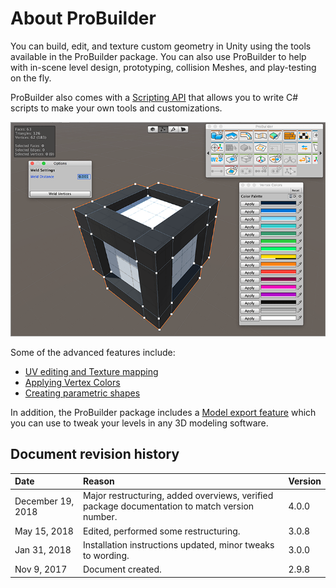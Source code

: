 # About ProBuilder

You can build, edit, and texture custom geometry in Unity using the tools available in the ProBuilder package. You can also use ProBuilder to help with in-scene level design, prototyping, collision Meshes, and play-testing on the fly. 

ProBuilder also comes with a [Scripting API](api.md) that allows you to write C# scripts to make your own tools and customizations.

![ProBuilder and Unity](images/probuilder_unitylogo.png)

Some of the advanced features include:

* [UV editing and Texture mapping](workflow-texture-mapping.md)
* [Applying Vertex Colors](workflow-vertexcolors.md)
* [Creating parametric shapes](workflow-create.md)

In addition, the ProBuilder package includes a [Model export feature](workflow-exporting.md) which you can use to tweak your levels in any 3D modeling software.



## Document revision history

| Date | Reason | Version |
|:---|:---|:---|
| December 19, 2018 | Major restructuring, added overviews, verified package documentation to match version number. | 4.0.0 |
| May 15, 2018 | Edited, performed some restructuring. | 3.0.8 |
| Jan 31, 2018 | Installation instructions updated, minor tweaks to wording. | 3.0.0 |
| Nov 9, 2017 | Document created. | 2.9.8 |
